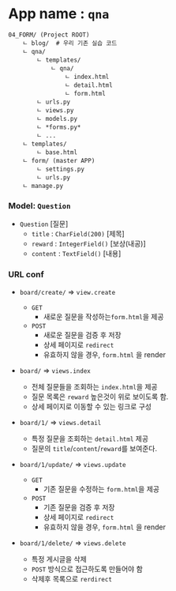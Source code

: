 
# App name : `qna`

```
04_FORM/ (Project ROOT)
    ㄴ blog/  # 우리 기존 실습 코드
    ㄴ qna/
        ㄴ templates/
            ㄴ qna/
                ㄴ index.html
                ㄴ detail.html
                ㄴ form.html
        ㄴ urls.py
        ㄴ views.py
        ㄴ models.py
        ㄴ *forms.py*
        ㄴ ...
    ㄴ templates/
        ㄴ base.html
    ㄴ form/ (master APP)
        ㄴ settings.py
        ㄴ urls.py
    ㄴ manage.py

```

### Model: `Question`
- `Question` [질문]
    - `title` : `CharField(200)`  [제목]
    - `reward` : `IntegerField()` [보상(내공)]
    - `content` : `TextField()`   [내용]


### URL conf
- `board/create/` => `view.create`
    - `GET`
        - 새로운 질문을 작성하는`form.html`을 제공
    - `POST`
        - 새로운 질문을 검증 후 저장
        - 상세 페이지로 `redirect`
        - 유효하지 않을 경우, `form.html` 을 render

- `board/` => `views.index`
    - 전체 질문들을 조회하는 `index.html`을 제공
    - 질문 목록은 `reward` 높은것이 위로 보이도록 함.
    - 상세 페이지로 이동할 수 있는 링크로 구성
- `board/1/` => `views.detail`
    - 특정 질문을 조회하는 `detail.html` 제공
    - 질문의 `title`/`content`/`reward`를 보여준다.
- `board/1/update/` => `views.update`
    - `GET`
        - 기존 질문을 수정하는 `form.html`을 제공
    - `POST`
        - 기존 질문을 검증 후 저장
        - 상세 페이지로 `redirect`
        - 유효하지 않을 경우, `form.html` 을 render
- `board/1/delete/` => `views.delete`
    - 특정 게시글을 삭제
    - `POST` 방식으로 접근하도록 만들어야 함
    - 삭제후 목록으로 `rerdirect`
